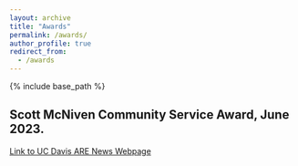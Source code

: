 ```yaml
---
layout: archive
title: "Awards"
permalink: /awards/
author_profile: true
redirect_from:
  - /awards
---
```


{% include base_path %}


## Scott McNiven Community Service Award, June 2023.
[Link to UC Davis ARE News Webpage](https://are.ucdavis.edu/department/news/2023/6/23/scott-somerville-2023-are-scott-mcniven-community-service-award/)
